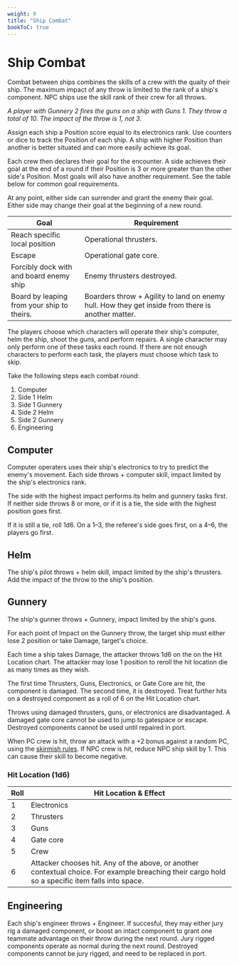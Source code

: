 ```yaml
---
weight: 9
title: "Ship Combat"
bookToC: true
---
```


# Ship Combat
Combat between ships combines the skills of a crew with the quaity of their ship. The maximum impact of any throw is limited to the rank of a ship's component. NPC ships use the skill rank of their crew for all throws.

*A player with Gunnery 2 fires the guns on a ship with Guns 1. They throw a total of 10. The impact of the throw is 1, not 3.*

Assign each ship a Position score equal to its electronics rank. Use counters or dice to track the Position of each ship. A ship with higher Position than another is better situated and can more easily achieve its goal.

Each crew then declares their goal for the encounter. A side achieves their goal at the end of a round if their Position is 3 or more greater than the other side's Position. Most goals will also have another requirement. See the table below for common goal requirements.

At any point, either side can surrender and grant the enemy their goal. Either side may change their goal at the beginning of a new round.

| Goal | Requirement |
|------|--------------|
| Reach specific local position | Operational thrusters. |
| Escape | Operational gate core. |
| Forcibly dock with and board enemy ship | Enemy thrusters destroyed. |
| Board by leaping from your ship to theirs. |  Boarders throw + Agility to land on enemy hull. How they get inside from there is another matter. |

The players choose which characters will operate their ship's computer, helm the ship, shoot the guns, and perform repairs. A single character may only perform one of these tasks each round. If there are not enough characters to perform each task, the players must choose which task to skip.

Take the following steps each combat round:
1. Computer
2. Side 1 Helm
3. Side 1 Gunnery
4. Side 2 Helm
5. Side 2 Gunnery
6. Engineering

## Computer
Computer operaters uses their ship's electronics to try to predict the enemy's movement. Each side throws + computer skill, impact limited by the ship's electronics rank.

The side with the highest impact performs its helm and gunnery tasks first. If neither side throws 8 or more, or if it is a tie, the side with the highest position goes first.

If it is still a tie, roll 1d6. On a 1–3, the referee's side goes first, on a 4–6, the players go first.

## Helm
The ship's pilot throws + helm skill, impact limited by the ship's thrusters. Add the impact of the throw to the ship's position.

## Gunnery
The ship's gunner throws + Gunnery, impact limited by the ship's guns. 

For each point of Impact on the Gunnery throw, the target ship must either lose 2 position or take Damage, target's choice.

Each time a ship takes Damage, the attacker throws 1d6 on the on the Hit Location chart. The attacker may lose 1 position to reroll the hit location die as many times as they wish.

The first time Thrusters, Guns, Electronics, or Gate Core are hit, the component is damaged. The second time, it is destroyed. Treat further hits on a destroyed component as a roll of 6 on the Hit Location chart.

Throws using damaged thrusters, guns, or electronics are disadvantaged. A damaged gate core cannot be used to jump to gatespace or escape. Destroyed components cannot be used until repaired in port.

When PC crew is hit, throw an attack with a +2 bonus against a random PC, using the [skirmish rules](https://www.night-tripper.fun/chapters/rules-for-play/skirmishes/#attacks--wounds). If NPC crew is hit, reduce NPC ship skill by 1. This can cause their skill to become negative.

### Hit Location (1d6)
| Roll | Hit Location & Effect |
|------|-----------------------|
| 1 | Electronics |
| 2 | Thrusters |
| 3 | Guns |
| 4 | Gate core |
| 5 | Crew |
| 6 | Attacker chooses hit. Any of the above, or another contextual choice. For example breaching their cargo hold so a specific item falls into space. |

## Engineering
Each ship's engineer throws + Engineer. If succesful, they may either jury rig a damaged component, or boost an intact component to grant one teammate advantage on their throw during the next round. Jury rigged components operate as normal during the next round. Destroyed components cannot be jury rigged, and need to be replaced in port.

